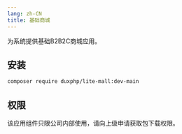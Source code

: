 ```yaml
---
lang: zh-CN
title: 基础商城
---
```


为系统提供基础B2B2C商城应用。

## 安装

``` bash
composer require duxphp/lite-mall:dev-main 
```

## 权限

该应用组件只限公司内部使用，请向上级申请获取包下载权限。